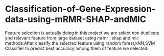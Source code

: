 # Classification-of-Gene-Expression-data-using-mRMR-SHAP-andMIC
Feature selection is actually doing  in this project  we are  select non duplicate and relevant feature from large dataset using mrmr , shap and mic methods.After classify the selected feature using random forest,kNN,SVM Classifier to predict best accuracy among them of feature we selected.
